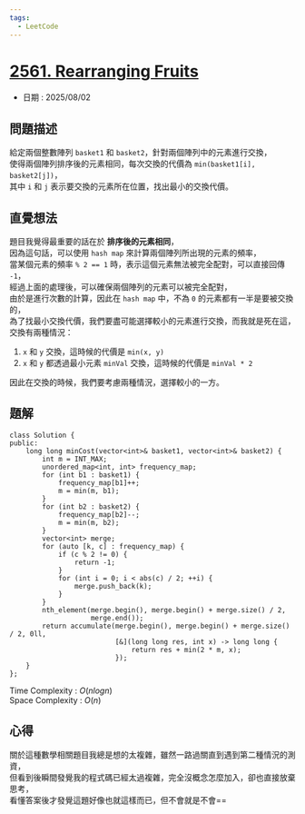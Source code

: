 ```yaml
---
tags:
  - LeetCode
---
```


# [2561. Rearranging Fruits](https://leetcode.com/problems/rearranging-fruits/description/)  

+ 日期 : 2025/08/02  

## 問題描述  

給定兩個整數陣列 `basket1` 和 `basket2`，針對兩個陣列中的元素進行交換，  
使得兩個陣列排序後的元素相同，每次交換的代價為 `min(basket1[i], basket2[j])`，  
其中 `i` 和 `j` 表示要交換的元素所在位置，找出最小的交換代價。  

## 直覺想法  

題目我覺得最重要的話在於 **排序後的元素相同**，  
因為這句話，可以使用 `hash map` 來計算兩個陣列所出現的元素的頻率，  
當某個元素的頻率 `% 2 == 1` 時，表示這個元素無法被完全配對，可以直接回傳 `-1`，  
經過上面的處理後，可以確保兩個陣列的元素可以被完全配對，  
由於是進行次數的計算，因此在 `hash map` 中，不為 `0` 的元素都有一半是要被交換的，  
為了找最小交換代價，我們要盡可能選擇較小的元素進行交換，而我就是死在這，  
交換有兩種情況：

1. `x` 和 `y` 交換，這時候的代價是 `min(x, y)`  
2. `x` 和 `y` 都透過最小元素 `minVal` 交換，這時候的代價是 `minVal * 2`  

因此在交換的時候，我們要考慮兩種情況，選擇較小的一方。  

## 題解  

```cpp=
class Solution {
public:
    long long minCost(vector<int>& basket1, vector<int>& basket2) {
        int m = INT_MAX;
        unordered_map<int, int> frequency_map;
        for (int b1 : basket1) {
            frequency_map[b1]++;
            m = min(m, b1);
        }
        for (int b2 : basket2) {
            frequency_map[b2]--;
            m = min(m, b2);
        }
        vector<int> merge;
        for (auto [k, c] : frequency_map) {
            if (c % 2 != 0) {
                return -1;
            }
            for (int i = 0; i < abs(c) / 2; ++i) {
                merge.push_back(k);
            }
        }
        nth_element(merge.begin(), merge.begin() + merge.size() / 2,
                    merge.end());
        return accumulate(merge.begin(), merge.begin() + merge.size() / 2, 0ll,
                          [&](long long res, int x) -> long long {
                              return res + min(2 * m, x);
                          });
    }
};
```

Time Complexity : $O(nlogn)$  
Space Complexity : $O(n)$  

## 心得  

關於這種數學相關題目我總是想的太複雜，雖然一路過關直到遇到第二種情況的測資，  
但看到後瞬間發覺我的程式碼已經太過複雜，完全沒概念怎麼加入，卻也直接放棄思考，  
看懂答案後才發覺這題好像也就這樣而已，但不會就是不會==

